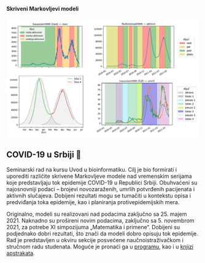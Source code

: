 #### Skriveni Markovljevi modeli
<img width="800" src="https://raw.githubusercontent.com/matfija/COVID-u-Srbiji/main/HMM%20modeli.png">

## COVID-19 u Srbiji :microbe:
Seminarski rad na kursu Uvod u bioinformatiku. Cilj je bio formirati i uporediti različite skrivene Markovljeve modele nad vremenskim serijama koje predstavljaju tok epidemije COVID-19 u Republici Srbiji. Obuhvaćeni su najosnovniji podaci – brojevi novozaraženih, umrlih potvrđenih pacijenata i aktivnih slučajeva. Dobijeni rezultati mogu se tumačiti u kontekstu opisa i predviđanja toka epidemije, kao i planiranja protivepidemijskih mera.

Originalno, modeli su realizovani nad podacima zaključno sa 25. majem 2021. Naknadno su prošireni novim podacima, zaključno sa 5. novembrom 2021, za potrebe XI simpozijuma „Matematika i primene“. Dobijeni su podjednako dobri rezultati, što znači da modeli dobro opisuju tok epidemije. Rad je predstavljen u okviru sekcije posvećene naučnoistraživačkom i stručnom radu studenata. Moguće je pronaći ga u [programu](https://alas.matf.bg.ac.rs/~konferencija/Program2021.pdf), kao i u [knjizi apstrakata](https://alas.matf.bg.ac.rs/~konferencija/KNJIGA_APSTRAKATA_2021.pdf).
